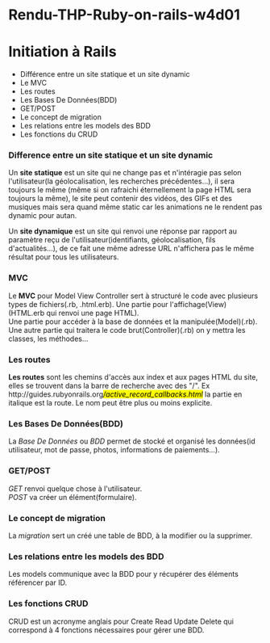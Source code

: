 # Rendu-THP-Ruby-on-rails-w4d01

<h1>Initiation à Rails</h1>

<ul>
	<li> Différence entre un site statique et un site dynamic</li>
	<li>Le MVC</li>
	<li>Les routes</li>
	<li>Les Bases De Données(BDD)</li>
	<li>GET/POST</li>
	<li>Le concept de migration</li>
	<li>Les relations entre les models des BDD</li>
	<li>Les fonctions du CRUD</li>
</ul>
<h3>Difference entre un site statique et un site dynamic</a></h3>
<p>Un <strong>site statique</strong> est un site qui ne change pas et n'intéragie pas selon l'utilisateur(la géolocalisation, les recherches précédentes...), il sera toujours le même (même si on rafraichi éternellement la page HTML sera toujours la même), le site peut contenir des vidéos, des GIFs et des musiques mais sera quand même static car les animations ne le  rendent pas dynamic pour autan.</p>
<p>Un <strong>site dynamique</strong> est un site qui renvoi une réponse par rapport au paramètre reçu de l'utilisateur(identifiants, géolocalisation, fils d'actualités...), de ce fait une même adresse URL n'affichera pas le même résultat pour tous les utilisateurs.<br></p>

<h3>MVC</h3>
<p>Le <strong>MVC</strong> pour Model View Controller sert à structuré le code avec plusieurs types de fichiers(.rb, .html.erb). Une partie pour l'affichage(View)(HTML.erb qui renvoi une page HTML).<br>Une partie pour accéder à la base de données et la manipulée(Model)(.rb).<br>
Une autre partie qui traitera le code brut(Controller)(.rb) on y mettra les classes, les méthodes...<br></p>

<h3>Les routes</h3>
<p><strong>Les routes</strong> sont les chemins d'accès aux index et aux pages HTML du site, elles se trouvent dans la barre de recherche avec des "/". Ex http://guides.rubyonrails.org<mark><em>/active_record_callbacks.html</em></mark>  la partie en italique est la route. Le nom peut être plus ou moins explicite.</p>

<h3>Les Bases De Données(BDD)</h3>
<p>La <em>Base De Données</em> ou <em>BDD</em> permet de stocké et organisé les données(id utilisateur, mot de passe, photos, informations de paiements...).<br></p>

<h3>GET/POST</h3>
<p><em>GET</em> renvoi quelque chose à l'utilisateur.<br>
	<em>POST</em> va créer un élément(formulaire).</p>

<h3>Le concept de migration</h3>
<p>La <em>migration</em> sert un créé une table de BDD, à la modifier ou la supprimer.<br></p>

<h3>Les relations entre les models des BDD</h3>
<p>Les models communique avec la BDD pour y récupérer des éléments référencer par ID.</p>

<h3>Les fonctions CRUD</h3>
<p>CRUD est un acronyme anglais pour Create Read Update Delete qui correspond à 4 fonctions nécessaires pour gérer une BDD.</p>
